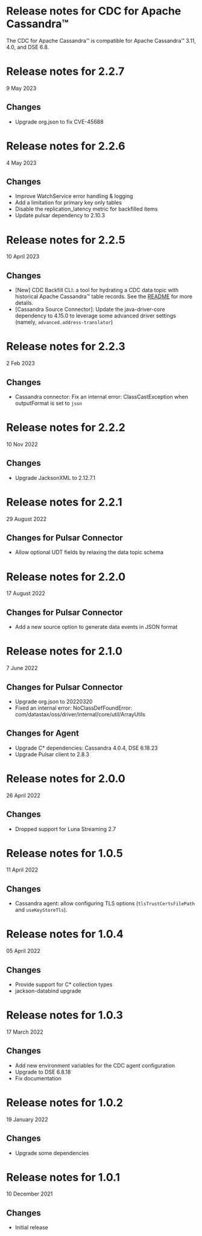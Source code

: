 # Release notes for CDC for Apache Cassandra&trade;
The CDC for Apache Cassandra&trade; is compatible for Apache Cassandra&trade; 3.11, 4.0, and DSE 6.8.

# Release notes for 2.2.7
9 May 2023

## Changes
* Upgrade org.json to fix CVE-45688


# Release notes for 2.2.6
4 May 2023

## Changes
* Improve WatchService error handling & logging
* Add a limitation for primary key only tables
* Disable the replication_latency metric for backfilled items
* Update pulsar dependency to 2.10.3


# Release notes for 2.2.5
10 April 2023

## Changes
* [New] CDC Backfill CLI: a tool for hydrating a CDC data topic with historical Apache Cassandra&trade; table records. See the [README](backfill-cli/README.md) for more details.
* [Cassandra Source Connector]: Update the java-driver-core dependency to 4.15.0 to leverage some advanced driver settings (namely, `advanced.address-translator`)

# Release notes for 2.2.3
2 Feb 2023

## Changes
* Cassandra connector: Fix an internal error: ClassCastException when outputFormat is set to `json` 

# Release notes for 2.2.2
10 Nov 2022

## Changes
* Upgrade JacksonXML to 2.12.7.1

# Release notes for 2.2.1
29 August 2022

## Changes for Pulsar Connector
* Allow optional UDT fields by relaxing the data topic schema 

# Release notes for 2.2.0
17 August 2022

## Changes for Pulsar Connector
* Add a new source option to generate data events in JSON format

# Release notes for 2.1.0
7 June 2022

## Changes for Pulsar Connector
* Upgrade org.json to 20220320
* Fixed an internal error: NoClassDefFoundError: com/datastax/oss/driver/internal/core/util/ArrayUtils

## Changes for Agent
* Upgrade C* dependencies: Cassandra 4.0.4, DSE 6.18.23
* Upgrade Pulsar client to 2.8.3


# Release notes for 2.0.0
26 April 2022

## Changes
* Dropped support for Luna Streaming 2.7

# Release notes for 1.0.5
11 April 2022

## Changes
* Cassandra agent: allow configuring TLS options (`tlsTrustCertsFilePath` and `useKeyStoreTls`).

# Release notes for 1.0.4
05 April 2022

## Changes
* Provide support for C* collection types
* jackson-databind upgrade

# Release notes for 1.0.3
17 March 2022

## Changes
* Add new environment variables for the CDC agent configuration
* Upgrade to DSE 6.8.18
* Fix documentation

# Release notes for 1.0.2
19 January 2022

## Changes
* Upgrade some dependencies

# Release notes for 1.0.1
10 December 2021

## Changes
* Initial release
